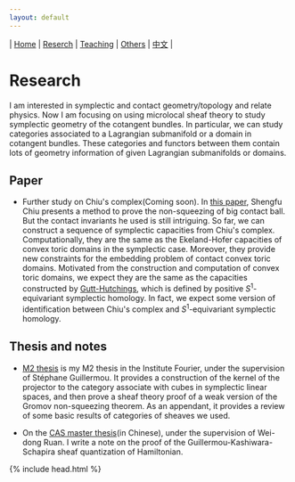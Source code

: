 ```yaml
---
layout: default
---
```




| [Home](index.md)  | [Reserch](research-en.md)    | [Teaching](teaching-en.md) | [Others](others-en.md)        | [中文](research-ch.md) |


# Research

I am interested in symplectic and contact geometry/topology and relate physics.  Now I am focusing on using microlocal sheaf theory to study symplectic geometry of the cotangent bundles. In particular, we can study categories associated to a Lagrangian submanifold or a domain in cotangent bundles. These categories and functors between them contain lots of geometry information of given Lagrangian submanifolds or domains.

## Paper

- Further study on Chiu's complex(Coming soon). In [this paper](https://arxiv.org/abs/1405.1178), Shengfu Chiu presents a method to prove the non-squeezing of big contact ball. But the contact invariants he used is still intriguing. So far, we can construct a sequence of symplectic capacities from Chiu's complex. Computationally, they are the same as the Ekeland-Hofer capacities of convex toric domains in the symplectic case. Moreover, they provide new constraints for the embedding problem of contact convex toric domains.  Motivated from the construction and computation of convex toric domains, we expect they are the same as the capacities constructed by [Gutt-Hutchings](https://projecteuclid.org/euclid.agt/1540605650), which is defined by positive $S^1$-equivariant symplectic homology. In fact, we expect some version of identification between Chiu's complex and $S^1$-equivariant symplectic homology.

## Thesis and notes

- [M2 thesis](M2_thesis.pdf) is my M2 thesis in the Institute Fourier, under the supervision of Stéphane Guillermou. It provides a construction of the kernel of the projector to the category associate with cubes in symplectic linear spaces, and then prove a sheaf theory proof of a weak version of the Gromov non-squeezing theorem. As an appendant, it provides a review of some basic results of categories of sheaves we used.

- On the [CAS master thesis](CAS_Thesis.pdf)(in Chinese), under the supervision of Wei-dong Ruan. I write a note on the proof of the Guillermou-Kashiwara-Schapira sheaf quantization of Hamiltonian.


{% include head.html %}
